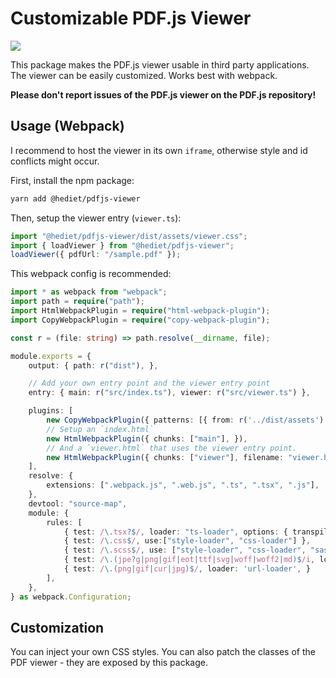 # Customizable PDF.js Viewer

[![](https://img.shields.io/twitter/follow/hediet_dev.svg?style=social)](https://twitter.com/intent/follow?screen_name=hediet_dev)

This package makes the PDF.js viewer usable in third party applications.
The viewer can be easily customized. Works best with webpack.

**Please don't report issues of the PDF.js viewer on the PDF.js repository!**

## Usage (Webpack)

I recommend to host the viewer in its own `iframe`, otherwise style and id conflicts might occur.

First, install the npm package:
```sh
yarn add @hediet/pdfjs-viewer
```

Then, setup the viewer entry (`viewer.ts`):
```ts
import "@hediet/pdfjs-viewer/dist/assets/viewer.css";
import { loadViewer } from "@hediet/pdfjs-viewer";
loadViewer({ pdfUrl: "/sample.pdf" });
```

This webpack config is recommended:
```ts
import * as webpack from "webpack";
import path = require("path");
import HtmlWebpackPlugin = require("html-webpack-plugin");
import CopyWebpackPlugin = require("copy-webpack-plugin");

const r = (file: string) => path.resolve(__dirname, file);

module.exports = {
    output: { path: r("dist"), },

    // Add your own entry point and the viewer entry point
	entry: { main: r("src/index.ts"), viewer: r("src/viewer.ts") },

    plugins: [
        new CopyWebpackPlugin({ patterns: [{ from: r('../dist/assets') },] }),
        // Setup an `index.html`
		new HtmlWebpackPlugin({ chunks: ["main"], }),
        // And a `viewer.html` that uses the viewer entry point.
		new HtmlWebpackPlugin({ chunks: ["viewer"], filename: "viewer.html", }),
	],
	resolve: {
		extensions: [".webpack.js", ".web.js", ".ts", ".tsx", ".js"],
	},
	devtool: "source-map",
	module: {
		rules: [
			{ test: /\.tsx?$/, loader: "ts-loader", options: { transpileOnly: true }, },
			{ test: /\.css$/, use:["style-loader", "css-loader"] },
			{ test: /\.scss$/, use: ["style-loader", "css-loader", "sass-loader"] },
			{ test: /\.(jpe?g|png|gif|eot|ttf|svg|woff|woff2|md)$/i, loader: "file-loader", },
			{ test: /\.(png|gif|cur|jpg)$/, loader: 'url-loader', }
		],
	},
} as webpack.Configuration;
```

## Customization

You can inject your own CSS styles.
You can also patch the classes of the PDF viewer - they are exposed by this package.